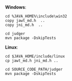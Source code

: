 **Windows**:

```
cd %JAVA_HOME%\include\win32
copy jawt_md.h  ..
copy jni_md.h  ..

cd judger
mvn package -DskipTests
```

**Linux**:

```
cd $JAVA_HOME/include/linux
cp jawt_md.h jni_md.h ..

cd SOURCE_CODE_PATH/judger
mvn package -DskipTests
```
